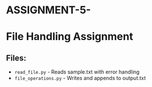 # ASSIGNMENT-5-

# File Handling Assignment

## Files:
- `read_file.py` - Reads sample.txt with error handling
- `file_operations.py` - Writes and appends to output.txt
